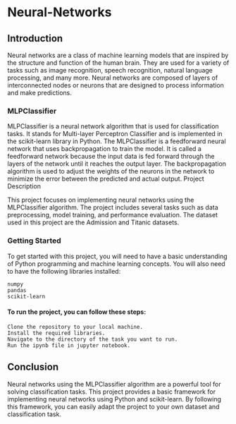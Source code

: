 # Neural-Networks

## Introduction

Neural networks are a class of machine learning models that are inspired by the structure and function of the human brain. They are used for a variety of tasks such as image recognition, speech recognition, natural language processing, and many more. Neural networks are composed of layers of interconnected nodes or neurons that are designed to process information and make predictions.

### MLPClassifier

MLPClassifier is a neural network algorithm that is used for classification tasks. It stands for Multi-layer Perceptron Classifier and is implemented in the scikit-learn library in Python. The MLPClassifier is a feedforward neural network that uses backpropagation to train the model. It is called a feedforward network because the input data is fed forward through the layers of the network until it reaches the output layer. The backpropagation algorithm is used to adjust the weights of the neurons in the network to minimize the error between the predicted and actual output.
Project Description

This project focuses on implementing neural networks using the MLPClassifier algorithm. The project includes several tasks such as data preprocessing, model training, and performance evaluation. The dataset used in this project are the Admission and Titanic datasets.

### Getting Started

To get started with this project, you will need to have a basic understanding of Python programming and machine learning concepts. You will also need to have the following libraries installed:

    numpy
    pandas
    scikit-learn

#### To run the project, you can follow these steps:

    Clone the repository to your local machine.
    Install the required libraries.
    Navigate to the directory of the task you want to run.
    Run the ipynb file in jupyter notebook.

## Conclusion

Neural networks using the MLPClassifier algorithm are a powerful tool for solving classification tasks. This project provides a basic framework for implementing neural networks using Python and scikit-learn. By following this framework, you can easily adapt the project to your own dataset and classification task.

